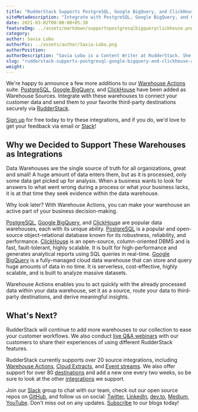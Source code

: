```yaml
---
title: "RudderStack Supports PostgreSQL, Google BigQuery, and ClickHouse as Warehouse Actions"
siteMetadescription: "Integrate with PostgreSQL, Google BigQuery, and ClickHouse warehouses to connect your customer data and send them to your favorite third-party destinations securely via RudderStack."
date: 2021-03-02T00:00:00+05:30
featureImg: ../assets/markdown/supportspostgresqlbigqueryclickhouse.png
category:
author: Savia Lobo
authorPic: ../assets/author/Savia-Lobo.png
authorPosition:
authorDescription: "Savia Lobo is a Content Writer at RudderStack. She is a techie at heart and loves to stay up to date with tech happenings across the globe. If she is not writing or reading, you will find her singing and composing songs."
slug: "rudderstack-supports-postgresql-google-bigquery-and-clickhouse-as-warehouse-actions"
weight: 
---
```

We're happy to announce a few more additions to our [Warehouse Actions](https://rudderstack.com/blog/rudderstack-warehouse-actions-unlocks-the-data-in-your-warehouse) suite. [PostgreSQL](https://docs.rudderstack.com/warehouse-actions/postgresql), [Google BigQuery](https://docs.rudderstack.com/warehouse-actions/google-bigquery), and [ClickHouse](https://docs.rudderstack.com/warehouse-actions/clickhouse) have been added as Warehouse Sources. Integrate with these warehouses to connect your customer data and send them to your favorite third-party destinations securely via [RudderStack](http://www.rudderstack.com/).

[Sign up](https://app.rudderstack.com/signup) for free today to try these integrations, and if you do, we'd love to get your feedback via email or [Slack](https://resources.rudderstack.com/join-rudderstack-slack)! 


## Why we Decided to Support These Warehouses as Integrations

Data Warehouses are the single source of truth for all organizations, great and small! A huge amount of data enters them, but as it is processed, only some data get picked up for analysis. When a business wants to look for answers to what went wrong during a process or what your business lacks, it is at that time they seek evidence within the data warehouse. 

Why look later? With Warehouse Actions, you can make your warehouse an active part of your business decision-making. 

[PostgreSQL](https://rudderstack.com/integration/postgresql-source/), [Google BigQuery](https://rudderstack.com/integration/google-bigquery-source/), and [ClickHous](https://rudderstack.com/integration/clickhouse-source/)e are popular data warehouses, each with its unique ability. [PostgreSQL](https://www.postgresql.org/) is a popular and open-source object-relational database known for its robustness, reliability, and performance. [ClickHouse](https://clickhouse.tech/) is an open-source, column-oriented DBMS and is fast, fault-tolerant, highly scalable. It is built for high-performance and generates analytical reports using SQL queries in real-time. [Google BigQuery](https://cloud.google.com/bigquery) is a fully-managed cloud data warehouse that can store and query huge amounts of data in no time. It is serverless, cost-effective, highly scalable, and is built to analyze massive datasets.

Warehouse Actions enables you to act quickly with the already processed data within your data warehouse, set it as a source, route your data to third-party destinations, and derive meaningful insights.  



## What's Next?

RudderStack will continue to add more warehouses to our collection to ease your customer workflows. We also conduct [live Q&A webinars](https://resources.rudderstack.com/rudderstack-webinar-registration) with our customers to share their experiences of using different RudderStack features. 

RudderStack currently supports over 20 source integrations, including [Warehouse Actions](https://docs.rudderstack.com/warehouse-actions), [Cloud Extracts](https://docs.rudderstack.com/cloud-extract-sources), and [Event streams](https://docs.rudderstack.com/rudderstack-event-streams). We also offer support for over 80 [destinations](https://docs.rudderstack.com/destinations) and add a new one every two weeks, so be sure to look at the other [integrations](https://rudderstack.com/integration/) we support. 

Join our [Slack](https://resources.rudderstack.com/join-rudderstack-slack) group to chat with our team, check out our open source repos on [GitHub](https://github.com/rudderlabs), and follow us on social: [Twitter](https://twitter.com/RudderStack), [LinkedIn](https://www.linkedin.com/company/rudderlabs/), [dev.to](https://dev.to/rudderstack), [Medium](https://rudderstack.medium.com/), [YouTube](https://www.youtube.com/channel/UCgV-B77bV_-LOmKYHw8jvBw). Don't miss out on any updates. [Subscribe](https://rudderstack.com/blog/) to our blogs today!
